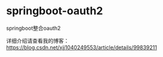 ﻿# springboot-oauth2
springboot整合oauth2

详细介绍请查看我的博客：https://blog.csdn.net/xjj1040249553/article/details/99839211
